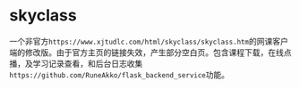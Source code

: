 # skyclass
一个非官方`https://www.xjtudlc.com/html/skyclass/skyclass.htm`的网课客户端的修改版。由于官方主页的链接失效，产生部分空白页。包含课程下载，在线点播，及学习记录查看，和后台日志收集`https://github.com/RuneAkko/flask_backend_service`功能。
